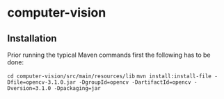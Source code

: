 # computer-vision

## Installation

Prior running the typical Maven commands first the following has to be done:

`cd computer-vision/src/main/resources/lib`
`mvn install:install-file -Dfile=opencv-3.1.0.jar -DgroupId=opencv -DartifactId=opencv -Dversion=3.1.0 -Dpackaging=jar`
